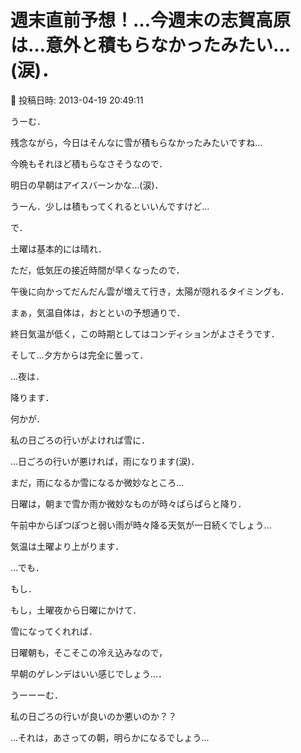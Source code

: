 # 週末直前予想！…今週末の志賀高原は…意外と積もらなかったみたい…(涙)．

📅 投稿日時: 2013-04-19 20:49:11

うーむ．


残念ながら，今日はそんなに雪が積もらなかったみたいですね…


今晩もそれほど積もらなさそうなので．


明日の早朝はアイスバーンかな…(涙)．


うーん．少しは積もってくれるといいんですけど…





で．


土曜は基本的には晴れ．


ただ，低気圧の接近時間が早くなったので．


午後に向かってだんだん雲が増えて行き，太陽が隠れるタイミングも．


まぁ，気温自体は，おとといの予想通りで．


終日気温が低く，この時期としてはコンディションがよさそうです．





そして…夕方からは完全に曇って．


…夜は．


降ります．


何かが．





私の日ごろの行いがよければ雪に．


…日ごろの行いが悪ければ，雨になります(涙)．


まだ，雨になるか雪になるか微妙なところ…





日曜は，朝まで雪か雨か微妙なものが時々ぱらぱらと降り．


午前中からぽつぽつと弱い雨が時々降る天気が一日続くでしょう…


気温は土曜より上がります．





…でも．


もし．


もし，土曜夜から日曜にかけて．


雪になってくれれば．


日曜朝も，そこそこの冷え込みなので，


早朝のゲレンデはいい感じでしょう…．





うーーーむ．


私の日ごろの行いが良いのか悪いのか？？


…それは，あさっての朝，明らかになるでしょう…
